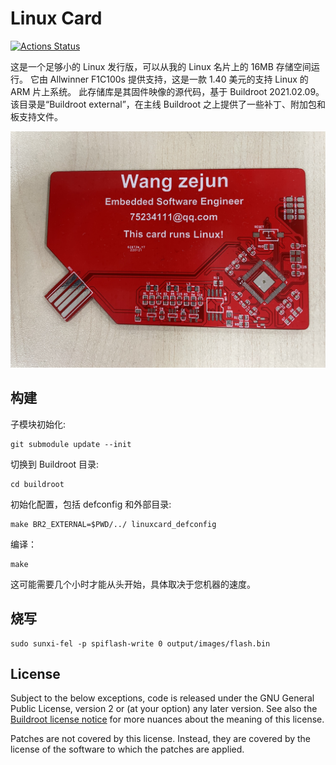 # Linux Card

[![Actions Status](https://github.com/wang-zejun/linux_card/workflows/CI/badge.svg)](https://github.com/wang-zejun/linux_card/actions)

这是一个足够小的 Linux 发行版，可以从我的 Linux 名片上的 16MB 存储空间运行。
它由 Allwinner F1C100s 提供支持，这是一款 1.40 美元的支持 Linux 的 ARM 片上系统。
此存储库是其固件映像的源代码，基于 Buildroot 2021.02.09。
该目录是“Buildroot external”，在主线 Buildroot 之上提供了一些补丁、附加包和板支持文件。

![linux card top](doc/images/linux_card.jpg)

## 构建

子模块初始化:

	git submodule update --init

切换到 Buildroot 目录:

	cd buildroot

初始化配置，包括 defconfig 和外部目录:

	make BR2_EXTERNAL=$PWD/../ linuxcard_defconfig
	
编译：

	make

这可能需要几个小时才能从头开始，具体取决于您机器的速度。
## 烧写

	sudo sunxi-fel -p spiflash-write 0 output/images/flash.bin

## License

Subject to the below exceptions, code is released under the GNU General Public License, version 2 or (at your option) any later version.
See also the [Buildroot license notice][buildroot-license] for more nuances about the meaning of this license.

Patches are not covered by this license. Instead, they are covered by the license of the software to which the patches are applied.


[buildroot-license]: https://buildroot.org/downloads/manual/manual.html#legal-info-buildroot